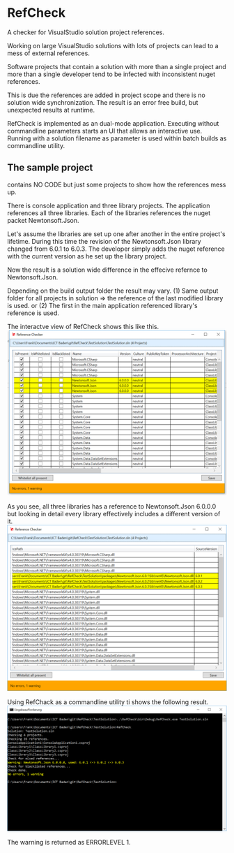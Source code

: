 RefCheck
=========
A checker for VisualStudio solution project references.

Working on large VisualStudio solutions with lots of projects can lead to a mess of external references.

Software projects that contain a solution with more than a single project and more than a single developer
tend to be infected with inconsistent nuget references.

This is due the references are added in project scope and there is no solution wide synchronization.
The result is an error free build, but unexpected results at runtime.

RefCheck is implemented as an dual-mode application. 
Executing without commandline parameters starts an UI that allows an interactive use.
Running with a solution filename as parameter is used within batch builds as commandline utility.

The sample project
-------------------
contains NO CODE but just some projects to show how the references mess up.

There is console application and three library projects.
The application references all three libraries.
Each of the libraries references the nuget packet Newtonsoft.Json.

Let's assume the libraries are set up one after another in the entire project's lifetime.
During this time the revision of the Newtonsoft.Json library changed from 6.0.1 to 6.0.3.
The developer simply adds the nuget reference with the current version as he set up the library project.

Now the result is a solution wide difference in the effecive refernce to Newtonsoft.Json.

Depending on the build output folder the result may vary.
(1) Same output folder for all projects in solution => the reference of the last modified library is used.
or
(2) The first in the main application referenced library's reference is used.

The interactve view of RefCheck shows this like this.
![RefCheck interactive](https://github.com/FrankPfattheicher/RefCheck/blob/master/doc/RefCheck1.png)

As you see, all three libraries has a reference to Newtonsoft.Json 6.0.0.0
but looking in detail every library effectively includes a different version of it.
![RefCheck interactive](https://github.com/FrankPfattheicher/RefCheck/blob/master/doc/RefCheck2.png)

Using RefChack as a commandline utility ti shows the following result.
![RefCheck interactive](https://github.com/FrankPfattheicher/RefCheck/blob/master/doc/RefCheck3.png)

The warning is returned as ERRORLEVEL 1.

